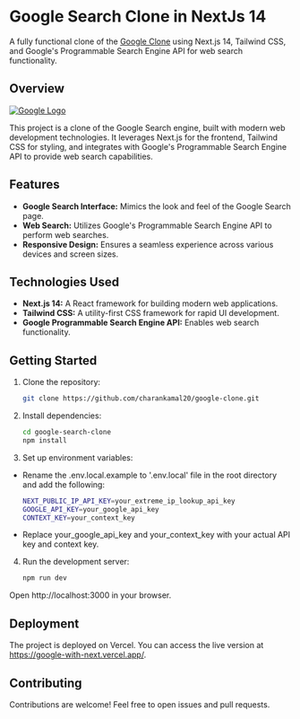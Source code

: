 # Google Search Clone in NextJs 14

A fully functional clone of the [Google Clone](https://google-with-next.vercel.app/) using Next.js 14, Tailwind CSS, and Google's Programmable Search Engine API for web search functionality.

## Overview

[![Google Logo](https://google-with-next.vercel.app/_next/image?url=https%3A%2F%2Fupload.wikimedia.org%2Fwikipedia%2Fcommons%2Fthumb%2F2%2F2f%2FGoogle_2015_logo.svg%2F800px-Google_2015_logo.svg.png&w=384&q=75)](https://google-with-next.vercel.app/)

This project is a clone of the Google Search engine, built with modern web development technologies. It leverages Next.js for the frontend, Tailwind CSS for styling, and integrates with Google's Programmable Search Engine API to provide web search capabilities.

## Features

- **Google Search Interface:** Mimics the look and feel of the Google Search page.
- **Web Search:** Utilizes Google's Programmable Search Engine API to perform web searches.
- **Responsive Design:** Ensures a seamless experience across various devices and screen sizes.

## Technologies Used

- **Next.js 14:** A React framework for building modern web applications.
- **Tailwind CSS:** A utility-first CSS framework for rapid UI development.
- **Google Programmable Search Engine API:** Enables web search functionality.

## Getting Started

1. Clone the repository:

   ```bash
   git clone https://github.com/charankamal20/google-clone.git
   
2. Install dependencies:


    ```bash
    cd google-search-clone
    npm install

3. Set up environment variables:

 - Rename the .env.local.example to '.env.local' file in the root directory and add the following:

    ```bash
    NEXT_PUBLIC_IP_API_KEY=your_extreme_ip_lookup_api_key
    GOOGLE_API_KEY=your_google_api_key
    CONTEXT_KEY=your_context_key

 - Replace your_google_api_key and your_context_key with your actual API key and context key.

4. Run the development server:

    ```bash
    npm run dev

Open http://localhost:3000 in your browser.

## Deployment

The project is deployed on Vercel. You can access the live version at https://google-with-next.vercel.app/.

## Contributing

Contributions are welcome! Feel free to open issues and pull requests.